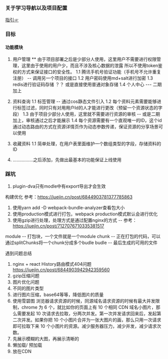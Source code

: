 ### 关于学习导航以及项目配置
[指引☞](http://csu_xzy.gitee.io/stadu-nav-doc/#/)

### 目标
#### 功能模块
1. 用户管理
** 由于项目部署之后是少部分人使用，这里用户不需要进行权限管理，这里由于使用的用户少，而且不涉及核心数据的泄露
所以不使用token鉴权的方式来保证接口的安全性。
  1.1 腾讯手机号验证功能（手机号不允许重复注册） -- 调用另一个项目的接口
  1.2 用户密码使用md+salt进行加密
  1.3 redis进行验证码存储 ？？ 或是直接使用普通对象存储
  1.4 个人中心 --- 二期加上

2. 资料查询
  1.1 标签管理 -- 通过cos静态文件引入
  1.2 每个资料元素需要能够进行标签过滤，同时只有对用用户Id的人才能进行更改（预留一个资源状态的字段）
  1.3 由于项目少部分人使用，这里就不需要进行资源的审核 -- 或是二期加上，审核通过之后才能展示
  1.4 每个资源需要有一个直观唯一的ID，这个id通过动态路由的方式在资源详情页作为动态参数传递，保证资源的分享场景可以使用

3. 收藏资料
  1.1 简单处理，在用户表里面维护一个数组类型的字段，存储资料的ID

4. ................之后添加，先做出最基本的功能保证上线使用

### 踩坑
1. plugin-dva只有modle中有export导出才会生效


构建优化
参考：https://juejin.cn/post/6844903781377785863
1. 使用yarn add -D webpack-bundle-analyzer查看包大小
2. 使用production模式进行打包，webpack production模式默认会进行优化
3. 使用gzip进行处理，处理方式是通过配置nginx的方式  -- 参考：https://juejin.cn/post/7127076710335381517

module -- 打包块，一个文件就是一个module
chunk -- 正在打包的代码，可以通过splitChunks将一个chunk分成多个budle
budle -- 最后生成的可用的文件


遇到问题总结
1. nginx + react History路由模式404问题  https://juejin.cn/post/6844903942942359560
2. gzip压缩问题
3. 图片优化问题
  1. 不同的图片类型
  2. 进行图片压缩，base64等等，降低图片的质量
  3. 使用雪碧图 浏览器请求资源的时候，同源域名请求资源的时候有最大并发限制，chrome 为 6 个，就比如你的页面上有 10 个相同 CDN 域名小图片，那么需要发起 10 次请求去拉取，分两次并发。第一次并发请求回来后，发起第二次并发。如果你把 10 个小图片合并为一张大图片的画，那么只用一次请求即可拉取下来 10 个小图片的资源。减少服务器压力，减少并发，减少请求次数。
  4. 先展示模糊的大图，再展示清晰的
  5. 懒加载/ 预加载
  6. 放在CDN